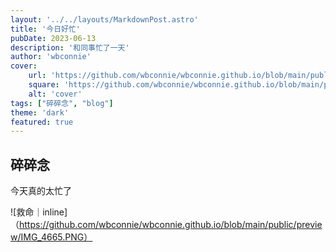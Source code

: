 ```yaml
---
layout: '../../layouts/MarkdownPost.astro'
title: '今日好忙'
pubDate: 2023-06-13
description: '和同事忙了一天'
author: 'wbconnie'
cover:
    url: 'https://github.com/wbconnie/wbconnie.github.io/blob/main/public/preview/IMG_4665.PNG'
    square: 'https://github.com/wbconnie/wbconnie.github.io/blob/main/public/preview/IMG_4665.PNG'
    alt: 'cover'
tags: ["碎碎念", "blog"]
theme: 'dark'
featured: true
---
```






## 碎碎念
今天真的太忙了


![救命｜inline]（https://github.com/wbconnie/wbconnie.github.io/blob/main/public/preview/IMG_4665.PNG）
